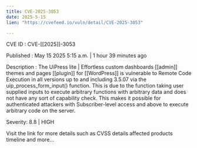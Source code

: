 ```yaml
---
title: CVE-2025-3053
date: 2025-5-15
lien: "https://cvefeed.io/vuln/detail/CVE-2025-3053"

---
```


CVE ID : CVE-[[2025]]-3053

Published :  May 15
2025
5:15 a.m. | 1 hour
39 minutes ago

Description : The UiPress lite | Effortless custom dashboards
[[admin]] themes and pages [[plugin]] for [[WordPress]] is vulnerable to Remote Code Execution in all versions up to
and including
3.5.07 via the uip_process_form_input() function. This is due to the function taking user supplied inputs to execute arbitrary functions with arbitrary data
and does not have any sort of capability check. This makes it possible for authenticated attackers
with Subscriber-level access and above
to execute arbitrary code on the server.

Severity: 8.8 | HIGH

Visit the link for more details
such as CVSS details
affected products
timeline
and more...
